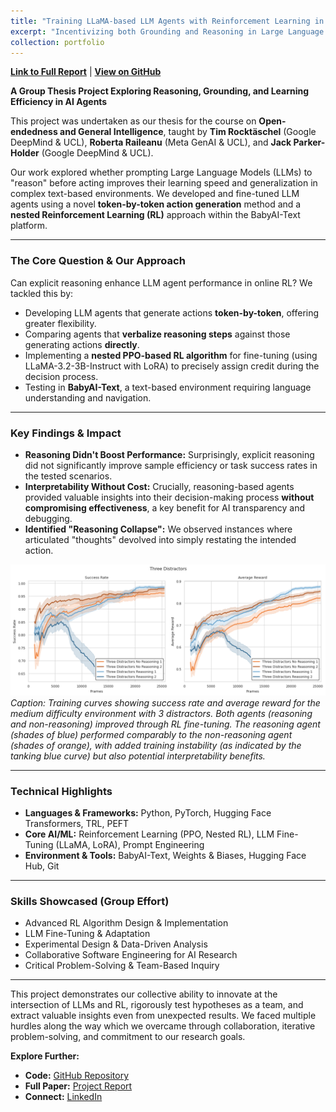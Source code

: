 ```yaml
---
title: "Training LLaMA-based LLM Agents with Reinforcement Learning in Multi-Step Text Environments"
excerpt: "Incentivizing both Grounding and Reasoning in Large Language Models with Online Reinforcement Learning"
collection: portfolio
---
```


**[Link to Full Report](https://github.com/pavanpreet-gandhi/rl-llm/blob/main/report/acl-ijcnlp2021-templates/acl2021.pdf)** | **[View on GitHub](https://github.com/pavanpreet-gandhi/rl-llm)**

**A Group Thesis Project Exploring Reasoning, Grounding, and Learning Efficiency in AI Agents**

This project was undertaken as our thesis for the course on **Open-endedness and General Intelligence**, taught by **Tim Rocktäschel** (Google DeepMind & UCL), **Roberta Raileanu** (Meta GenAI & UCL), and **Jack Parker-Holder** (Google DeepMind & UCL).

Our work explored whether prompting Large Language Models (LLMs) to "reason" before acting improves their learning speed and generalization in complex text-based environments. We developed and fine-tuned LLM agents using a novel **token-by-token action generation** method and a **nested Reinforcement Learning (RL)** approach within the BabyAI-Text platform.

---

### The Core Question & Our Approach

Can explicit reasoning enhance LLM agent performance in online RL? We tackled this by:

* Developing LLM agents that generate actions **token-by-token**, offering greater flexibility.
* Comparing agents that **verbalize reasoning steps** against those generating actions **directly**.
* Implementing a **nested PPO-based RL algorithm** for fine-tuning (using LLaMA-3.2-3B-Instruct with LoRA) to precisely assign credit during the decision process.
* Testing in **BabyAI-Text**, a text-based environment requiring language understanding and navigation.

---

### Key Findings & Impact

* **Reasoning Didn't Boost Performance:** Surprisingly, explicit reasoning did not significantly improve sample efficiency or task success rates in the tested scenarios.
* **Interpretability Without Cost:** Crucially, reasoning-based agents provided valuable insights into their decision-making process **without compromising effectiveness**, a key benefit for AI transparency and debugging.
* **Identified "Reasoning Collapse":** We observed instances where articulated "thoughts" devolved into simply restating the intended action.

![Training curves for 3-distractor environment](/images/rl-llm-image.png)
*Caption: Training curves showing success rate and average reward for the medium difficulty environment with 3 distractors. Both agents (reasoning and non-reasoning) improved through RL fine-tuning. The reasoning agent (shades of blue) performed comparably to the non-reasoning agent (shades of orange), with added training instability (as indicated by the tanking blue curve) but also potential interpretability benefits.*

---

### Technical Highlights

* **Languages & Frameworks:** Python, PyTorch, Hugging Face Transformers, TRL, PEFT
* **Core AI/ML:** Reinforcement Learning (PPO, Nested RL), LLM Fine-Tuning (LLaMA, LoRA), Prompt Engineering
* **Environment & Tools:** BabyAI-Text, Weights & Biases, Hugging Face Hub, Git

---

### Skills Showcased (Group Effort)

* Advanced RL Algorithm Design & Implementation
* LLM Fine-Tuning & Adaptation
* Experimental Design & Data-Driven Analysis
* Collaborative Software Engineering for AI Research
* Critical Problem-Solving & Team-Based Inquiry

---

This project demonstrates our collective ability to innovate at the intersection of LLMs and RL, rigorously test hypotheses as a team, and extract valuable insights even from unexpected results. We faced multiple hurdles along the way which we overcame through collaboration, iterative problem-solving, and commitment to our research goals.

**Explore Further:**

* **Code:** [GitHub Repository](https://github.com/pavanpreet-gandhi/rl-llm)
* **Full Paper:** [Project Report](https://github.com/pavanpreet-gandhi/rl-llm/blob/main/report/acl-ijcnlp2021-templates/acl2021.pdf)
* **Connect:** [LinkedIn](https://www.linkedin.com/in/pavanpreet-gandhi/)